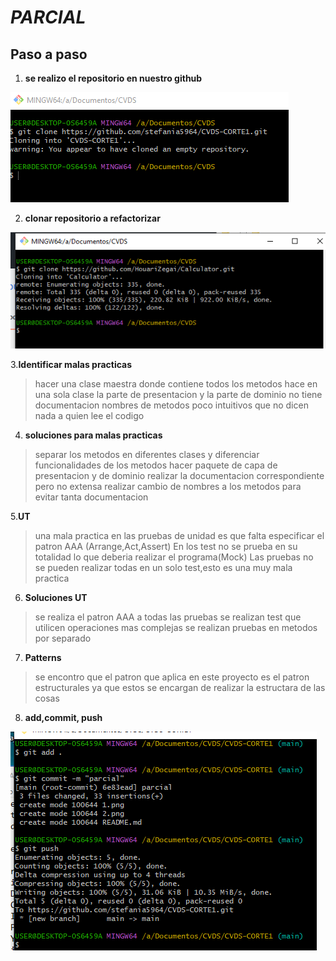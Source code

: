 # *PARCIAL*
## Paso a paso  
1. **se realizo el repositorio en nuestro github**

![1](./1.png)

2. **clonar repositorio a refactorizar**

![2](./2.png)

3.**Identificar malas practicas**
> hacer una clase maestra donde contiene todos los metodos
> hace en una sola clase la parte de presentacion y la parte de dominio
> no tiene documentacion
> nombres de metodos poco intuitivos que no dicen nada a quien lee el codigo

4. **soluciones para malas practicas**
> separar los metodos en diferentes clases y diferenciar funcionalidades de los metodos
> hacer paquete de capa de presentacion y de dominio
> realizar la documentacion correspondiente pero no extensa
> realizar cambio de nombres a los metodos para evitar tanta documentacion

5.**UT**
> una mala practica en las pruebas de unidad  es que falta especificar el patron AAA (Arrange,Act,Assert)
> En los test no se prueba en su totalidad lo que deberia realizar el programa(Mock)
> Las pruebas no se pueden realizar todas en un solo test,esto es una muy mala practica

6. **Soluciones UT**
> se realiza el patron AAA a todas las pruebas
> se realizan test que utilicen operaciones mas complejas
> se realizan pruebas en metodos por separado

7. **Patterns**
> se encontro que el patron que aplica en este proyecto es el patron estructurales
 ya que estos se encargan de realizar la estructara de las cosas

8. **add,commit, push**

![3](./3.png)
